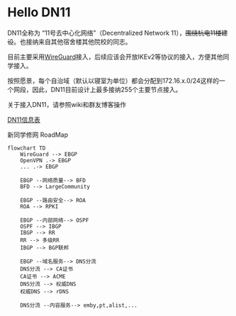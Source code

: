 # Hello DN11

DN11全称为 “11号去中心化网络”（Decentralized Network 11），~~围绕杭电11楼建设~~。也接纳来自其他宿舍楼其他院校的同志。

目前主要采用[WireGuard](https://www.wireguard.com/)接入，后续应该会开放IKEv2等协议的接入，方便其他同学接入。

按照愿景，每个自治域（默认以寝室为单位）都会分配到172.16.x.0/24这样的一个网段，因此，DN11目前设计上最多接纳255个主要节点接入。

关于接入DN11，请参照wiki和群友博客操作

<!-- 接入后可以[加群](https://jq.qq.com/?_wv=1027&k=wlfajEoS)来吹水 -->

[DN11信息表](https://github.com/dn-11/metadata/blob/main/README.md)

新同学修网 RoadMap

```mermaid
flowchart TD
    WireGuard --> EBGP
    OpenVPN .-> EBGP
    ... .-> EBGP

    EBGP --网络质量--> BFD
    BFD --> LargeCommunity

    EBGP --路由安全--> ROA
    ROA --> RPKI
    
    EBGP --内部网络--> OSPF
    OSPF --> IBGP
    IBGP --> RR
    RR --> 多级RR
    IBGP --> BGP联邦

    EBGP --域名服务--> DNS分流
    DNS分流 --> CA证书
    CA证书 --> ACME
    DNS分流 --> 权威DNS
    权威DNS --> rDNS

    DNS分流 --内容服务--> emby,pt,alist,...
```
